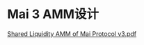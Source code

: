 # Mai 3 AMM设计

[Shared Liquidity AMM of Mai Protocol v3.pdf](https://mcdexio.github.io/documents/en/Shared-Liquidity-AMM-of-MAI-PROTOCOL-v3.pdf)
